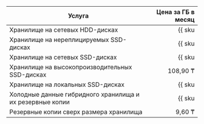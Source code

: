 | Услуга | Цена за ГБ в месяц |
|-------|------:|
| Хранилище на сетевых HDD-дисках | {{ sku|KZT|mdb.cluster.network-hdd.ch|month|string }} |
| Хранилище на нереплицируемых SSD-дисках | {{ sku|KZT|mdb.cluster.network-ssd-nonreplicated.ch|month|string }} |
| Хранилище на сетевых SSD-дисках | {{ sku|KZT|mdb.cluster.network-nvme.ch|month|string }} |
| Хранилище на высокопроизводительных SSD-дисках | 108,90 ₸ |
| Хранилище на локальных SSD-дисках | {{ sku|KZT|mdb.cluster.local-nvme.ch|month|string }} |
| Холодные данные гибридного хранилища и их резервные копии | {{ sku|KZT|storage.bucket.used_space.standard|pricingRate.720|month|string }} |
| Резервные копии сверх размера хранилища | 9,60 ₸ |
